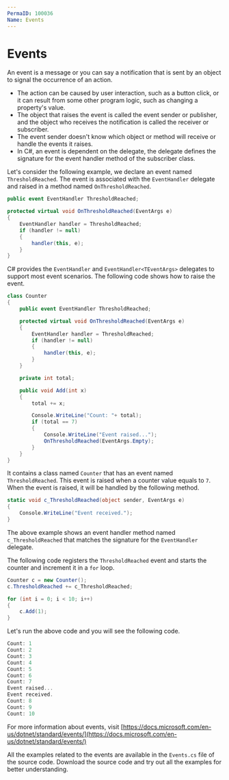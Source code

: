 ```yaml
---
PermaID: 100036
Name: Events
---
```


# Events

An event is a message or you can say a notification that is sent by an object to signal the occurrence of an action. 

 - The action can be caused by user interaction, such as a button click, or it can result from some other program logic, such as changing a property's value. 
 - The object that raises the event is called the event sender or publisher, and the object who receives the notification is called the receiver or subscriber. 
 - The event sender doesn't know which object or method will receive or handle the events it raises. 
 - In C#, an event is dependent on the delegate, the delegate defines the signature for the event handler method of the subscriber class.

Let's consider the following example, we declare an event named `ThresholdReached`. The event is associated with the `EventHandler` delegate and raised in a method named `OnThresholdReached`.

```csharp
public event EventHandler ThresholdReached;

protected virtual void OnThresholdReached(EventArgs e)
{
    EventHandler handler = ThresholdReached;
    if (handler != null)
    {
        handler(this, e);
    }
}
```

C# provides the `EventHandler` and `EventHandler<TEventArgs>` delegates to support most event scenarios. The following code shows how to raise the event. 

```csharp
class Counter
{
    public event EventHandler ThresholdReached;

    protected virtual void OnThresholdReached(EventArgs e)
    {
        EventHandler handler = ThresholdReached;
        if (handler != null)
        {
            handler(this, e);
        }
    }

    private int total;

    public void Add(int x)
    {
        total += x;

        Console.WriteLine("Count: "+ total);
        if (total == 7)
        {
            Console.WriteLine("Event raised...");
            OnThresholdReached(EventArgs.Empty);
        }
    }
}
```

It contains a class named `Counter` that has an event named `ThresholdReached`. This event is raised when a counter value equals to `7`. When the event is raised, it will be handled by the following method.

```csharp
static void c_ThresholdReached(object sender, EventArgs e)
{
    Console.WriteLine("Event received.");
}
```

The above example shows an event handler method named `c_ThresholdReached` that matches the signature for the `EventHandler` delegate.

The following code registers the `ThresholdReached` event and starts the counter and increment it in a `for` loop.

```csharp
Counter c = new Counter();
c.ThresholdReached += c_ThresholdReached;

for (int i = 0; i < 10; i++)
{
    c.Add(1);
}
```

Let's run the above code and you will see the following code.

```csharp
Count: 1
Count: 2
Count: 3
Count: 4
Count: 5
Count: 6
Count: 7
Event raised...
Event received.
Count: 8
Count: 9
Count: 10
```

For more information about events, visit [https://docs.microsoft.com/en-us/dotnet/standard/events/](https://docs.microsoft.com/en-us/dotnet/standard/events/)

All the examples related to the events are available in the `Events.cs` file of the source code. Download the source code and try out all the examples for better understanding.
